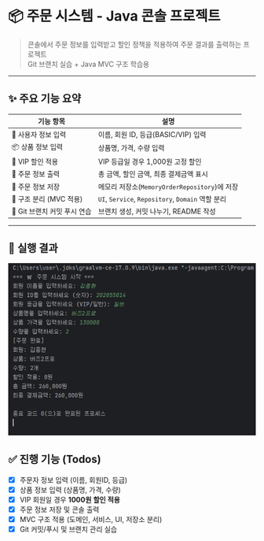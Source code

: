 # 📦 주문 시스템 - Java 콘솔 프로젝트

> 콘솔에서 주문 정보를 입력받고 할인 정책을 적용하여 주문 결과를 출력하는 프로젝트  
> Git 브랜치 실습 + Java MVC 구조 학습용

---

## ✨ 주요 기능 요약

| 기능 항목                    | 설명 |
|-----------------------------|------|
| 👤 사용자 정보 입력          | 이름, 회원 ID, 등급(BASIC/VIP) 입력|
| 📦 상품 정보 입력           | 상품명, 가격, 수량 입력 |
| 💸 VIP 할인 적용            | VIP 등급일 경우 1,000원 고정 할인 |
| 📄 주문 정보 출력           | 총 금액, 할인 금액, 최종 결제금액 표시 |
| 💾 주문 정보 저장           | 메모리 저장소(`MemoryOrderRepository`)에 저장 |
| 🧱 구조 분리 (MVC 적용)     | `UI`, `Service`, `Repository`, `Domain` 역할 분리 |
| 🔀 Git 브랜치 커밋 푸시 연습 | 브랜치 생성, 커밋 나누기, README 작성 |

---

## 🧪 실행 결과
![image](https://github.com/AISC-25SS/git-practice-study/blob/jonghyun-branch/src/jonghyun/github%20test.png)



## ✅ 진행 기능 (Todos)

- [x] 주문자 정보 입력 (이름, 회원ID, 등급)
- [x] 상품 정보 입력 (상품명, 가격, 수량)
- [x] VIP 회원일 경우 **1000원 할인 적용**
- [x] 주문 정보 저장 및 콘솔 출력
- [x] MVC 구조 적용 (도메인, 서비스, UI, 저장소 분리)
- [x] Git 커밋/푸시 및 브랜치 관리 실습
